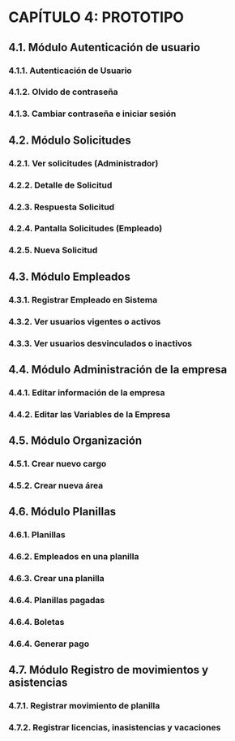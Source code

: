 # CAPÍTULO 4: PROTOTIPO
## 4.1. Módulo Autenticación de usuario
### 4.1.1. Autenticación de Usuario
### 4.1.2. Olvido de contraseña
### 4.1.3. Cambiar contraseña e iniciar sesión


## 4.2. Módulo Solicitudes
### 4.2.1. Ver solicitudes (Administrador)
### 4.2.2. Detalle de Solicitud
### 4.2.3. Respuesta Solicitud
### 4.2.4. Pantalla Solicitudes (Empleado)
### 4.2.5. Nueva Solicitud

## 4.3. Módulo Empleados
### 4.3.1. Registrar Empleado en Sistema
### 4.3.2. Ver usuarios vigentes o activos
### 4.3.3. Ver usuarios desvinculados o inactivos


## 4.4. Módulo Administración de la empresa
### 4.4.1. Editar información de la empresa
### 4.4.2. Editar las Variables de la Empresa


## 4.5. Módulo Organización
### 4.5.1. Crear nuevo cargo
### 4.5.2. Crear nueva área


## 4.6. Módulo Planillas
### 4.6.1. Planillas
### 4.6.2. Empleados en una planilla
### 4.6.3. Crear una planilla
### 4.6.4. Planillas pagadas
### 4.6.4. Boletas
### 4.6.4. Generar pago

## 4.7. Módulo Registro de movimientos y asistencias
### 4.7.1. Registrar movimiento de planilla
### 4.7.2. Registrar licencias, inasistencias y vacaciones

